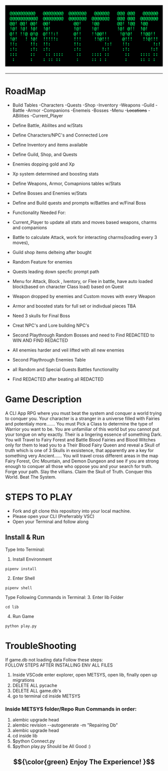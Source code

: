 ## <img src=lib/imgs/option-2.png>

---
# RoadMap
- Build Tables
   -Characters 
   -Quests
   -Shop 
   -Inventory 
   -Weapons 
   -Guild 
   -Battle 
   -Armor 
   -Companions 
   -Enemeis 
   -Bosses
   -Menu
   -~~Locations~~
   -ABilities 
   -Current_Player

 - Define Battle, Abilites and w/Stats
 - Define Characters/NPC's and Connected Lore
 - Define Inventory and items available
 - Define Guild, Shop, and Quests
 - Enemies dopping gold and Xp
 - Xp system determined and boosting stats  
 - Define Weapons, Armor, Comapnions tables w/Stats
 - Define Bosses and Enemies w/Stats 
 - Define and Build quests and prompts w/Battles and w/Final Boss

 - Functionality Needed For:
 - Current_Player to update all stats and moves based weapons, charms and companions
 - Battle to calculate Attack, work for interacting charms(loading every 3 moves), 
 - Guild shop items delteing after bought 
 - Random Feature for enemies 
 - Quests leading down specfic prompt path 
 - Menu for Attack, Block , Iventory, or Flee in battle, have auto loaded block(based on character Class load) based on Quest 
 - Weapon dropped by enemies and Custom moves with every Weapon 
 - Armor and boosted stats for full set or indivdual pieces TBA 
 - Need 3 skulls for Final Boss 
 - Creat NPC's and Lore building NPC's


 - Second Playthrough Random Bosses and need to Find REDACTED to WIN AND FIND REDACTED
 - All enemies harder and veil lifted with all new enemies
 - Second Playthrough Enemies Table 
 - all Random and Special Guests Battles functionality 
 - Find REDACTED after beating all REDACTED 


# Game Description

A CLI App RPG where you must beat the system and conquer a world trying to conquer you. Your character is a stranger in a universe filled with Fairies and potentialy more....... You must Pick a Class to determine the type of Warrior you want to be. You are unfamiliar of this world but you cannot put your tongue on why exactly. Their is a lingering essence of something Dark. You will Travel to Fairy Forest and Battle Blood Fairies and Blood Witches only for them to lead you to a Their Blood Fairy Queen and reveal a Skull of truth which is one of 3 Skulls in exsistence, that apparently are a key for something very Ancient...... You will travel cross different areas in the map Fairy Forest, Orc Mountain, and Demon Dungeon and see if you are strong enough to conquer all those who oppose you and your search for truth.  Forge your path. Slay the villians. Claim the Skull of Truth. Conquer this World. Beat The System.

# STEPS TO PLAY

- Fork and git clone this repository into your local machine.
- Please open your CLI (Preferrably VSC)
- Open your Terminal and follow along

## Install & Run 
Type Into Terminal:
1. Install Environment 
```
pipenv install
```
2. Enter Shell
```
pipenv shell
```
Type Following Commands in Terminal:
3. Enter lib Folder
```
cd lib
```
4. Run Game
```
python play.py
```
# TroubleShooting
If game.db not loading data Follow these steps:<br>
FOLLOW STEPS AFTER INSTALLING ENV ALL FILES<br>
1. Inside VSCode enter explorer, open METSYS, open lib, finally open up migrations<br>
2. DELETE ALL pycache<br>
3. DELETE ALL game.db's<br>
4. go to terminal cd inside METSYS 
### Inside METSYS folder/Repo Run Commands in order:
1. alembic upgrade head<br>
2. alembic revision --autogenerate -m "Repairing Db"<br>
3. alembic upgrade head<br>
4. cd inside lib<br>
5. $python Connect.py<br>
6. $python play.py
   Should be All Good :)

## $${\color{green} Enjoy The Experience! }$$
